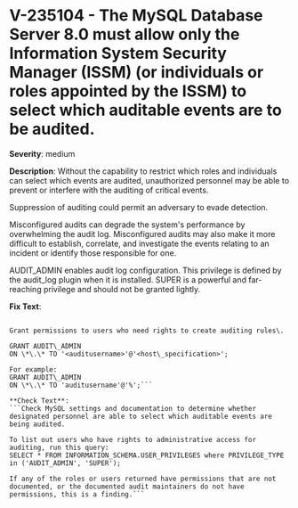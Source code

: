 # V-235104 - The MySQL Database Server 8.0 must allow only the Information System Security Manager (ISSM) (or individuals or roles appointed by the ISSM) to select which auditable events are to be audited.

**Severity**: medium

**Description**:
Without the capability to restrict which roles and individuals can select which events are audited, unauthorized personnel may be able to prevent or interfere with the auditing of critical events. 

Suppression of auditing could permit an adversary to evade detection.

Misconfigured audits can degrade the system's performance by overwhelming the audit log. Misconfigured audits may also make it more difficult to establish, correlate, and investigate the events relating to an incident or identify those responsible for one.

AUDIT_ADMIN enables audit log configuration. This privilege is defined by the audit_log plugin when it is installed.
SUPER is a powerful and far-reaching privilege and should not be granted lightly.

**Fix Text**:
```Configure the MySQL Database Server 8\.0 settings to allow designated personnel to select which auditable events are audited\.

Grant permissions to users who need rights to create auditing rules\.

GRANT AUDIT\_ADMIN
ON \*\.\* TO '<auditusername>'@'<host\_specification>';

For example:
GRANT AUDIT\_ADMIN
ON \*\.\* TO 'auditusername'@'%';```

**Check Text**:
```Check MySQL settings and documentation to determine whether designated personnel are able to select which auditable events are being audited.
  
To list out users who have rights to administrative access for auditing, run this query:
SELECT * FROM INFORMATION_SCHEMA.USER_PRIVILEGES where PRIVILEGE_TYPE in ('AUDIT_ADMIN', 'SUPER');

If any of the roles or users returned have permissions that are not documented, or the documented audit maintainers do not have permissions, this is a finding.```
